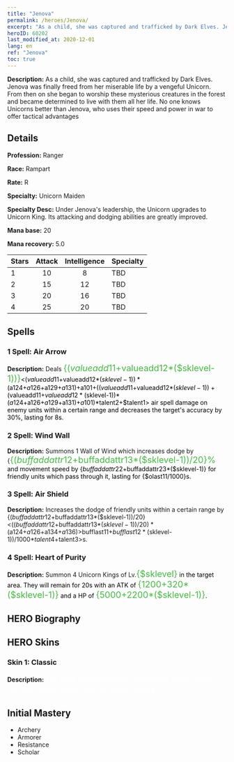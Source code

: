 ```yaml
---
title: "Jenova"
permalink: /heroes/Jenova/
excerpt: "As a child, she was captured and trafficked by Dark Elves. Jenova was finally freed from her miserable life by a vengeful Unicorn. From then on she began to worship these mysterious creatures in the forest and became determined to live with them all her life. No one knows Unicorns better than Jenova, who uses their speed and power in war to offer tactical advantages"
heroID: 60202
last_modified_at: 2020-12-01
lang: en
ref: "Jenova"
toc: true
---
```

 **Description:** As a child, she was captured and trafficked by Dark Elves. Jenova was finally freed from her miserable life by a vengeful Unicorn. From then on she began to worship these mysterious creatures in the forest and became determined to live with them all her life. No one knows Unicorns better than Jenova, who uses their speed and power in war to offer tactical advantages
## Details
 **Profession:** Ranger

 **Race:** Rampart

 **Rate:** R

 **Specialty:** Unicorn Maiden

 **Specialty Desc:** Under Jenova's leadership, the Unicorn upgrades to Unicorn King. Its attacking and dodging abilities are greatly improved.

 **Mana base:** 20

 **Mana recovery:** 5.0


  | Stars   |     Attack     |  Intelligence  |      Specialty     |
  |---------|:---------------:|:---------------:|--------------------|
  |    1    | 10 | 8 | TBD |
  |    2    | 15 | 12 | TBD |
  |    3    | 20 | 16 | TBD |
  |    4    | 25 | 20 | TBD |

## Spells
### 1 Spell: Air Arrow
 **Description:** Deals <span style="color: #48b946;font-size:20px">{($valueadd11+$valueadd12*($sklevel-1))}</span><span style="color: black"><($valueadd11+$valueadd12*($sklevel-1))*($a124+$a126+$a129+$a131)+$a101+(($valueadd11+$valueadd12*($sklevel-1))+($valueadd11+$valueadd12*($sklevel-1))*($a124+$a126+$a129+$a131)+$a101)*$talent2+$talent1> air spell damage on enemy units within a certain range and decreases the target's accuracy by 30%, lasting for 8s.

### 2 Spell: Wind Wall
 **Description:** Summons 1 Wall of Wind which increases dodge by {<span style="color: #48b946;font-size:20px">{($buffaddattr12+$buffaddattr13*($sklevel-1))/20}%</span><span style="color: black"> and movement speed by {$buffaddattr22+$buffaddattr23*($sklevel-1)} for friendly units which pass through it, lasting for {$olast11/1000}s.

### 3 Spell: Air Shield
 **Description:** Increases the dodge of friendly units within a certain range by {($buffaddattr12+$buffaddattr13*($sklevel-1))/20}<(($buffaddattr12+$buffaddattr13*($sklevel-1))/20)*($a124+$a126+$a134+$a136)>% and grants them immunity to air spell damage, lasting for <span style="color: #48b946;font-size:20px">{($bufflast11+$bufflast12*($sklevel-1))/1000}</span><span style="color: black"><($bufflast11+$bufflast12*($sklevel-1))/1000*$talent4+$talent3>s.

### 4 Spell: Heart of Purity
 **Description:** Summon 4 Unicorn Kings of Lv.<span style="color: #48b946;font-size:20px">{$sklevel}</span><span style="color: black"> in the target area. They will remain for 20s with an ATK of <span style="color: #48b946;font-size:20px">{1200+320*($sklevel-1)}</span><span style="color: black"> and a HP of <span style="color: #48b946;font-size:20px">{5000+2200*($sklevel-1)}</span><span style="color: black">.


## HERO Biography

## HERO Skins
### Skin 1: **Classic**

 **Description:** <span style="color: #ffffff;font-size:20px">No one understands Unicorns more than I do. Because they are my only family.</span>



## Initial Mastery
   - Archery
   - Armorer
   - Resistance
   - Scholar
